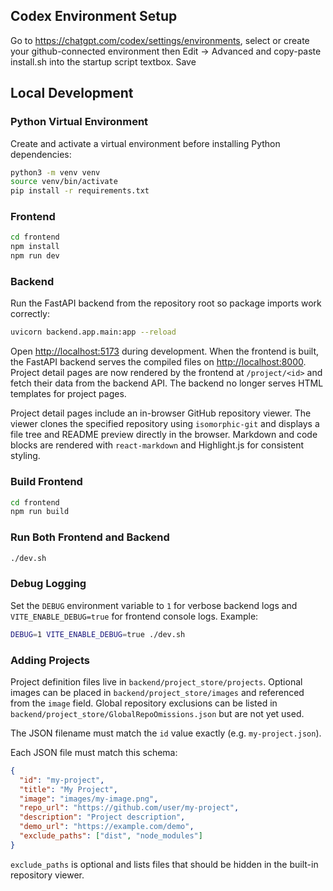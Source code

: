 ## Codex Environment Setup
Go to https://chatgpt.com/codex/settings/environments, select or create your github-connected environment then Edit -> Advanced and copy-paste install.sh into the startup script textbox. Save

## Local Development

### Python Virtual Environment

Create and activate a virtual environment before installing Python dependencies:

```bash
python3 -m venv venv
source venv/bin/activate
pip install -r requirements.txt
```

### Frontend
```bash
cd frontend
npm install
npm run dev
```

### Backend
Run the FastAPI backend from the repository root so package imports work correctly:
```bash
uvicorn backend.app.main:app --reload
```

Open <http://localhost:5173> during development. When the frontend is built, the
FastAPI backend serves the compiled files on <http://localhost:8000>.
Project detail pages are now rendered by the frontend at `/project/<id>` and
fetch their data from the backend API. The backend no longer serves HTML
templates for project pages.

Project detail pages include an in-browser GitHub repository viewer. The viewer
clones the specified repository using `isomorphic-git` and displays a file tree
and README preview directly in the browser. Markdown and code blocks are
rendered with `react-markdown` and Highlight.js for consistent styling.

### Build Frontend
```bash
cd frontend
npm run build
```

### Run Both Frontend and Backend
```bash
./dev.sh
```

### Debug Logging
Set the `DEBUG` environment variable to `1` for verbose backend logs and
`VITE_ENABLE_DEBUG=true` for frontend console logs. Example:

```bash
DEBUG=1 VITE_ENABLE_DEBUG=true ./dev.sh
```

### Adding Projects
Project definition files live in `backend/project_store/projects`. Optional
images can be placed in `backend/project_store/images` and referenced from the
`image` field. Global repository exclusions can be listed in
`backend/project_store/GlobalRepoOmissions.json` but are not yet used.

The JSON filename must match the `id` value exactly (e.g. `my-project.json`).

Each JSON file must match this schema:
```json
{
  "id": "my-project",
  "title": "My Project",
  "image": "images/my-image.png",
  "repo_url": "https://github.com/user/my-project",
  "description": "Project description",
  "demo_url": "https://example.com/demo",
  "exclude_paths": ["dist", "node_modules"]
}
```
`exclude_paths` is optional and lists files that should be hidden in the built-in repository viewer.
